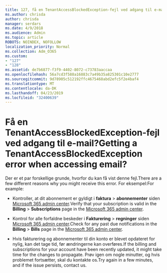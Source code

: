 ```yaml
---
title: 127, få en TenantAccessBlockedException-fejl ved adgang til e-mail?
ms.author: chrisda
author: chrisda
manager: serdars
ms.date: 4/9/2018
ms.audience: Admin
ms.topic: article
ROBOTS: NOINDEX, NOFOLLOW
localization_priority: Normal
ms.collection: Adm_O365
ms.custom:
- "127"
- "128"
ms.assetid: de7b6877-f3f9-4402-8072-c73783aaccaa
ms.openlocfilehash: 56a7cd3f588a16883c7a49b35a825301c10e2777
ms.sourcegitcommit: 9d78905c512192ffc4675468abd2efc5f2e4baf4
ms.translationtype: MT
ms.contentlocale: da-DK
ms.lasthandoff: 04/23/2019
ms.locfileid: "32400639"
---
```

# <a name="getting-a-tenantaccessblockedexception-error-when-accessing-email"></a><span data-ttu-id="08969-102">Få en TenantAccessBlockedException-fejl ved adgang til e-mail?</span><span class="sxs-lookup"><span data-stu-id="08969-102">Getting a TenantAccessBlockedException error when accessing email?</span></span>

<span data-ttu-id="08969-103">Der er et par forskellige grunde, hvorfor du kan få vist denne fejl.</span><span class="sxs-lookup"><span data-stu-id="08969-103">There are a few different reasons why you might receive this error.</span></span> <span data-ttu-id="08969-104">For eksempel:</span><span class="sxs-lookup"><span data-stu-id="08969-104">For example:</span></span>

- <span data-ttu-id="08969-105">Kontroller, at dit abonnement er gyldigt i **faktura** \> **abonnementer** siden [Microsoft 365 admin center](https://portal.office.com/adminportal/home#/subscriptions).</span><span class="sxs-lookup"><span data-stu-id="08969-105">Verify that your subscription is valid in the **Billing** \> **Subscriptions** page in the [Microsoft 365 admin center](https://portal.office.com/adminportal/home#/subscriptions).</span></span>

- <span data-ttu-id="08969-106">Kontrol for alle forfaldne beskeder i **Fakturering** \> **regninger** siden [Microsoft 365 admin center](https://portal.office.com/adminportal/home#/billoverview).</span><span class="sxs-lookup"><span data-stu-id="08969-106">Check for any past due notifications in the **Billing** \> **Bills** page in the [Microsoft 365 admin center](https://portal.office.com/adminportal/home#/billoverview).</span></span>

- <span data-ttu-id="08969-107">Hvis fakturering og abonnementer til din konto er blevet opdateret for nylig, kan det tage tid, før ændringerne kan overføres.</span><span class="sxs-lookup"><span data-stu-id="08969-107">If the billing and subscriptions for your account have been recently updated, it might take time for the changes to propagate.</span></span> <span data-ttu-id="08969-108">Prøv igen om nogle minutter, og hvis problemet fortsætter, skal du kontakte os.</span><span class="sxs-lookup"><span data-stu-id="08969-108">Try again in a few minutes, and if the issue persists, contact us.</span></span>
